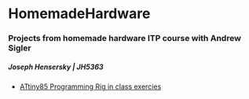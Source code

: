 # HomemadeHardware
### Projects from homemade hardware ITP course with Andrew Sigler 
##### Joseph Hensersky | JH5363

* [ATtiny85 Programming Rig in class exercies](https://github.com/boatshaman/HomemadeHardware/tree/master/ATtiny85_Jig)



